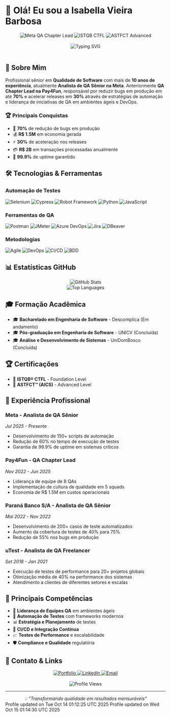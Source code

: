 # 👋 Olá! Eu sou a Isabella Vieira Barbosa

<div align="center">
  <img src="https://img.shields.io/badge/QA%20Chapter%20Lead-Meta-blue?style=for-the-badge&logo=meta" alt="Meta QA Chapter Lead">
  <img src="https://img.shields.io/badge/ISTQB%20CTFL-Certified-green?style=for-the-badge&logo=testing-library" alt="ISTQB CTFL">
  <img src="https://img.shields.io/badge/ASTFCT-Advanced-orange?style=for-the-badge&logo=testing-library" alt="ASTFCT Advanced">
</div>

<br>

<div align="center">
  <img src="https://readme-typing-svg.herokuapp.com?font=Fira+Code&pause=1000&color=10B981&center=true&vCenter=true&width=435&lines=QA+Chapter+Lead+%7C+Meta;Automa%C3%A7%C3%A3o+%26+Performance;%2B10+anos+de+experi%C3%AAncia;ISTQB+CTFL+%7C+ASTFCT" alt="Typing SVG" />
</div>

<br>

## 🎯 **Sobre Mim**

Profissional sênior em **Qualidade de Software** com mais de **10 anos de experiência**, atualmente **Analista de QA Sênior na Meta**. Anteriormente **QA Chapter Lead na Pay4Fun**, responsável por reduzir bugs em produção em até **70%** e acelerar releases em **30%** através de estratégias de automação e liderança de iniciativas de QA em ambientes ágeis e DevOps.

### 🏆 **Principais Conquistas**
- 🎯 **70%** de redução de bugs em produção
- 💰 **R$ 1.5M** em economia gerada
- ⚡ **30%** de aceleração nos releases
- 💳 **R$ 2B** em transações processadas anualmente
- 🏅 **99.9%** de uptime garantido

## 🛠️ **Tecnologias & Ferramentas**

### **Automação de Testes**
![Selenium](https://img.shields.io/badge/Selenium-43B02A?style=flat-square&logo=selenium&logoColor=white)
![Cypress](https://img.shields.io/badge/Cypress-17202C?style=flat-square&logo=cypress&logoColor=white)
![Robot Framework](https://img.shields.io/badge/Robot%20Framework-000000?style=flat-square&logo=robot-framework&logoColor=white)
![Python](https://img.shields.io/badge/Python-3776AB?style=flat-square&logo=python&logoColor=white)
![JavaScript](https://img.shields.io/badge/JavaScript-F7DF1E?style=flat-square&logo=javascript&logoColor=black)

### **Ferramentas de QA**
![Postman](https://img.shields.io/badge/Postman-FF6C37?style=flat-square&logo=postman&logoColor=white)
![JMeter](https://img.shields.io/badge/JMeter-D22128?style=flat-square&logo=apache-jmeter&logoColor=white)
![Azure DevOps](https://img.shields.io/badge/Azure%20DevOps-0078D4?style=flat-square&logo=azure-devops&logoColor=white)
![Jira](https://img.shields.io/badge/Jira-0052CC?style=flat-square&logo=jira&logoColor=white)
![DBeaver](https://img.shields.io/badge/DBeaver-372923?style=flat-square&logo=dbeaver&logoColor=white)

### **Metodologias**
![Agile](https://img.shields.io/badge/Agile-009639?style=flat-square&logo=agile&logoColor=white)
![DevOps](https://img.shields.io/badge/DevOps-2496ED?style=flat-square&logo=devops&logoColor=white)
![CI/CD](https://img.shields.io/badge/CI%2FCD-2088FF?style=flat-square&logo=github-actions&logoColor=white)
![BDD](https://img.shields.io/badge/BDD-4479A1?style=flat-square&logo=bdd&logoColor=white)

## 📊 **Estatísticas GitHub**

<div align="center">
  <img src="https://github-readme-stats.vercel.app/api?username=Bella5900g&show_icons=true&theme=tokyonight&hide_border=true&count_private=true" alt="GitHub Stats" />
</div>

<div align="center">
  <img src="https://github-readme-stats.vercel.app/api/top-langs/?username=Bella5900g&layout=compact&theme=tokyonight&hide_border=true" alt="Top Languages" />
</div>

## 🎓 **Formação Acadêmica**

- 🎓 **Bacharelado em Engenharia de Software** - Descomplica (Em andamento)
- 🎓 **Pós-graduação em Engenharia de Software** - UNICV (Concluída)
- 🎓 **Análise e Desenvolvimento de Sistemas** - UniDomBosco (Concluída)

## 🏆 **Certificações**

- 🏅 **ISTQB® CTFL** - Foundation Level
- 🏅 **ASTFCT™ (AICS)** - Advanced Level

## 💼 **Experiência Profissional**

### **Meta** - Analista de QA Sênior
*Jul 2025 - Presente*
- Desenvolvimento de 150+ scripts de automação
- Redução de 60% no tempo de execução de testes
- Garantia de 99.9% de uptime em sistemas críticos

### **Pay4Fun** - QA Chapter Lead
*Nov 2022 - Jun 2025*
- Liderança de equipe de 8 QAs
- Implementação de cultura de qualidade em 5 squads
- Economia de R$ 1.5M em custos operacionais

### **Paraná Banco S/A** - Analista de QA Sênior
*Mai 2022 - Nov 2022*
- Desenvolvimento de 200+ casos de teste automatizados
- Aumento da cobertura de testes de 40% para 75%
- Redução de 55% nos bugs em produção

### **uTest** - Analista de QA Freelancer
*Set 2018 - Jan 2021*
- Execução de testes de performance para 20+ projetos globais
- Otimização média de 40% na performance dos sistemas
- Atendimento a clientes de diferentes setores e escalas

## 🌟 **Principais Competências**

- 🎯 **Liderança de Equipes QA** em ambientes ágeis
- 🤖 **Automação de Testes** com frameworks modernos
- 📊 **Estratégia e Planejamento** de testes
- 🔧 **CI/CD e Integração Contínua**
- 📈 **Testes de Performance** e escalabilidade
- 🛡️ **Compliance e Qualidade** regulatória

## 📱 **Contato & Links**

<div align="center">
  <a href="https://bella5900g.github.io/isabella-vieira-portfolio/">
    <img src="https://img.shields.io/badge/Portfolio-10B981?style=for-the-badge&logo=portfolio&logoColor=white" alt="Portfolio">
  </a>
  <a href="https://linkedin.com/in/isabellavieiraqa">
    <img src="https://img.shields.io/badge/LinkedIn-0077B5?style=for-the-badge&logo=linkedin&logoColor=white" alt="LinkedIn">
  </a>
  <a href="mailto:bellacandy5900g@gmail.com">
    <img src="https://img.shields.io/badge/Email-D14836?style=for-the-badge&logo=gmail&logoColor=white" alt="Email">
  </a>
</div>

<br>

<div align="center">
  <img src="https://komarev.com/ghpvc/?username=Bella5900g&color=blueviolet&style=flat-square" alt="Profile Views">
</div>

---

<div align="center">
  <i>💡 "Transformando qualidade em resultados mensuráveis"</i>
</div>
Profile updated on Tue Oct 14 01:12:25 UTC 2025
Profile updated on Wed Oct 15 01:14:30 UTC 2025
